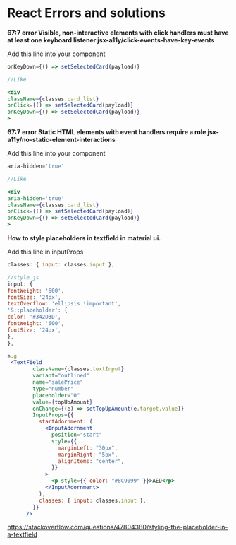 # React Errors and solutions

**67:7 error Visible, non-interactive elements with click handlers must have at least one keyboard listener jsx-a11y/click-events-have-key-events**

Add this line into your component

```jsx showLineNumbers
onKeyDown={() => setSelectedCard(payload)}

//Like

<div
className={classes.card_list}
onClick={() => setSelectedCard(payload)}
onKeyDown={() => setSelectedCard(payload)}
>
```

**67:7 error Static HTML elements with event handlers require a role jsx-a11y/no-static-element-interactions**

Add this line into your component

```jsx showLineNumbers
aria-hidden='true'

//Like

<div
aria-hidden='true'
className={classes.card_list}
onClick={() => setSelectedCard(payload)}
onKeyDown={() => setSelectedCard(payload)}
>
```

**How to style placeholders in textfield in material ui.**

Add this line in inputProps

```jsx showLineNumbers
classes: { input: classes.input },

//style.js
input: {
fontWeight: '600',
fontSize: '24px',
textOverflow: 'ellipsis !important',
'&::placeholder': {
color: '#342D3D',
fontWeight: '600',
fontSize: '24px',
},
},
```

```jsx showLineNumbers
e.g
 <TextField
        className={classes.textInput}
        variant="outlined"
        name="salePrice"
        type="number"
        placeholder="0"
        value={topUpAmount}
        onChange={(e) => setTopUpAmount(e.target.value)}
        InputProps={{
          startAdornment: (
            <InputAdornment
              position="start"
              style={{
                marginLeft: "30px",
                marginRight: "5px",
                alignItems: "center",
              }}
            >
              <p style={{ color: "#8C9099" }}>AED</p>
            </InputAdornment>
          ),
          classes: { input: classes.input },
        }}
      />
```

https://stackoverflow.com/questions/47804380/styling-the-placeholder-in-a-textfield
